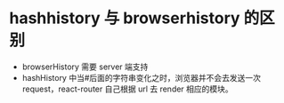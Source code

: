 # hashhistory 与 browserhistory 的区别

- browserHistory 需要 server 端支持
- hashHistory 中当#后面的字符串变化之时，浏览器并不会去发送一次 request，react-router 自己根据 url 去 render 相应的模块。
